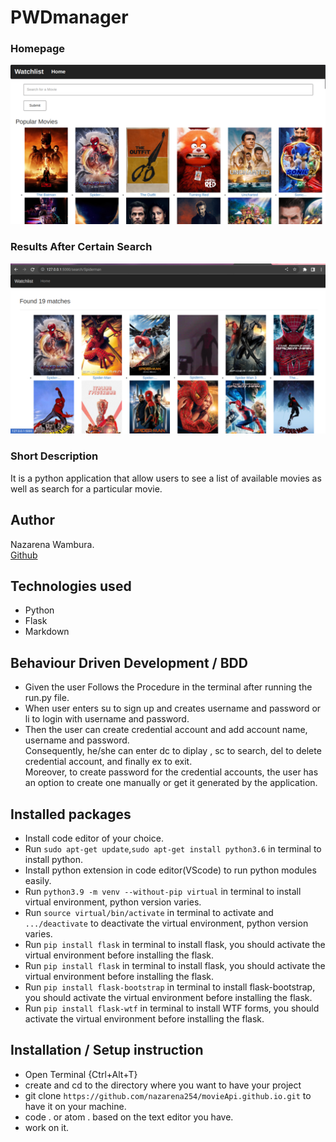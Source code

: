 # PWDmanager
### Homepage
![Alt text](./app/static/images/WatchlistApi.png "Watchlist homepage")
### Results After Certain Search
![Alt text](./app/static/images/search.png "Watchlist searchpage")

### Short Description
It is a python application that allow users to see a list of available movies as well as search for a particular movie. 


## Author
Nazarena Wambura.</br>
[Github](https://github.com/nazarena254)


## Technologies used
* Python
* Flask
* Markdown


## Behaviour Driven Development / BDD
* Given the user Follows the Procedure in the terminal after running the run.py file.
* When user enters su to sign up and creates username and password or li to login with username and password.
* Then the user can create credential account and add account name, username and password.<br>  Consequently, he/she can enter dc to diplay , sc to search, del to delete credential account, and finally ex to exit.<br>
Moreover, to create password for the credential accounts, the user has an option to create one manually or get it generated by the application.


## Installed packages
* Install code editor of your choice.
* Run `sudo apt-get update`,`sudo apt-get install python3.6` in terminal to install python.
* Install python extension in code editor(VScode) to run python modules easily.
* Run `python3.9 -m venv --without-pip virtual` in terminal to install virtual environment, python version varies.
* Run `source virtual/bin/activate` in terminal to activate and `.../deactivate` to deactivate the virtual environment, python version varies.
* Run `pip install flask` in terminal to install flask, you should activate the virtual environment before installing the flask.
* Run `pip install flask` in terminal to install flask, you should activate the virtual environment before installing the flask.
* Run `pip install flask-bootstrap` in terminal to install flask-bootstrap, you should activate the virtual environment before installing the flask.
* Run `pip install flask-wtf` in terminal to install WTF forms, you should activate the virtual environment before installing the flask.




## Installation / Setup instruction
* Open Terminal {Ctrl+Alt+T}
* create and cd to the directory where you want to have your project
* git clone ```https://github.com/nazarena254/movieApi.github.io.git``` to have it on your machine.
* code . or atom . based on the text editor you have.
* work on it.